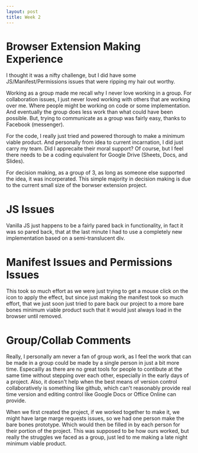 ```yaml
---
layout: post
title: Week 2
---
```


# Browser Extension Making Experience
I thought it was a nifty challenge, but I did have some JS/Manifest/Permissions issues that were ripping my hair out worthy.   

Working as a group made me recall why I never love working in a group. For collaboration issues, I just never loved working with others that are working over me. Where people might be working on code or some implementation. And eventually the group does less work than what could have been possible. But, trying to communicate as a group was fairly easy, thanks to Facebook (messenger).   

For the code, I really just tried and powered thorough to make a minimum viable product. And personally from idea to current incarnation, I did just carry my team. Did I apprecaite their moral support? Of course, but I feel there needs to be a coding equivalent for Google Drive (Sheets, Docs, and Slides).    

For decision making, as a group of 3, as long as someone else supported the idea, it was incorperated. This simple majority in decision making is due to the current small size of the borwser extension project.   

# JS Issues
Vanilla JS just happens to be a fairly pared back in functionality, in fact it was so pared back, that at the last minute I had to use a completely new implementation based on a semi-translucent div.   

# Manifest Issues and Permissions Issues
This took so much effort as we were just trying to get a mouse click on the icon to apply the effect, but since just making the manifest took so much effort, that we just soon just tried to pare back our project to a more bare bones minimum viable product such that it would just always load in the browser until removed.   

# Group/Collab Comments
Really, I personally am never a fan of group work, as I feel the work that can be made in a group could be made by a single person in just a bit more time. Especailly as there are no great tools for people to contibute at the same time without stepping over each other, especially in the early days of a project. Also, it doesn't help when the best means of version control collaboratively is something like github, which can't reasonably provide real time version and editing control like Google Docs or Office Online can provide.   

When we first created the project, if we worked together to make it, we might have large marge requests issues, so we had one person make the bare bones prototype. Which would then be filled in by each person for their portion of the project. This was supposed to be how ours worked, but really the struggles we faced as a group, just led to me making a late night minimum viable product.   

